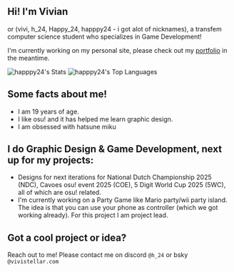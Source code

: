 ## Hi! I'm Vivian 
or (vivi, h_24, Happy_24, happpy24 - i got alot of nicknames), a transfem computer science student who specializes in Game Development!

I'm currently working on my personal site, please check out my [portfolio](https://h24.s-ul.eu/O2yAD5va) in the meantime.

![happpy24's Stats](https://github-readme-stats.vercel.app/api?username=happpy24&theme=vue&show_icons=true&hide_border=false&count_private=true)
![happpy24's Top Languages](https://github-readme-stats.vercel.app/api/top-langs/?username=happpy24&theme=vue&show_icons=true&hide_border=false&layout=compact)

## Some facts about me!
- I am 19 years of age.
- I like osu! and it has helped me learn graphic design.
- I am obsessed with hatsune miku

## I do Graphic Design & Game Development, next up for my projects:
- Designs for next iterations for National Dutch Championship 2025 (NDC), Cavoes osu! event 2025 (COE), 5 Digit World Cup 2025 (5WC), all of which are osu! related. 
- I'm currently working on a Party Game like Mario party/wii party island. The idea is that you can use your phone as controller (which we got working already). For this project I am project lead.

## Got a cool project or idea?
Reach out to me!
Please contact me on discord `@h_24` or bsky `@vivistellar.com`


